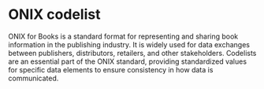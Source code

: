 # ONIX codelist

ONIX for Books is a standard format for representing and sharing book information in the publishing industry.
It is widely used for data exchanges between publishers, distributors, retailers, and other stakeholders.
Codelists are an essential part of the ONIX standard, providing standardized values for specific data elements to ensure consistency in how data is communicated.
